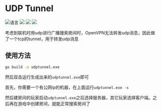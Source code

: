 # UDP Tunnel

![](https://img.shields.io/github/languages/top/CuteReimu/udptunnel "语言")
[![](https://img.shields.io/github/workflow/status/CuteReimu/udptunnel/Go)](https://github.com/CuteReimu/udptunnel/actions/workflows/golangci-lint.yml "代码分析")
[![](https://img.shields.io/github/contributors/CuteReimu/udptunnel)](https://github.com/CuteReimu/udptunnel/graphs/contributors "贡献者")
[![](https://img.shields.io/github/license/CuteReimu/udptunnel)](https://github.com/CuteReimu/udptunnel/blob/master/LICENSE "许可协议")

考虑到联机时用udp进行广播搜索房间时，OpenVPN无法转发udp消息，因此做了一个tcp的tunnel，用于转发udp消息

## 使用方法

```bash
go build -o udptunnel.exe
```

然后双击运行生成出来的`udptunnel.exe`即可

首先，你需要一个有公网ip的机器，在上面运行`udptunnel.exe -s`

然后建房间的玩家启动`udptunnel.exe`之后选择服务器，其它玩家选择客户端。之后再在游戏中创建房间，就能正常搜索房间了
